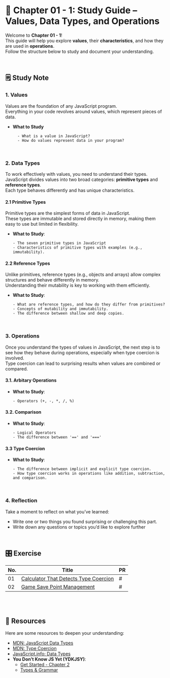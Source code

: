 # 🐚 Chapter 01 - 1: Study Guide – Values, Data Types, and Operations

Welcome to **Chapter 01 - 1**! <br/> This guide will help you explore **values**, their **characteristics**, and how they are used in **operations**. <br /> Follow the structure below to study and document your understanding.

<br />

## **🗒️ Study Note**
### **1. Values**

Values are the foundation of any JavaScript program. <br /> Everything in your code revolves around values, which represent pieces of data.

- **What to Study**
  ```
    - What is a value in JavaScript?  
    - How do values represent data in your program?
  ```

<br />

### **2. Data Types**

To work effectively with values, you need to understand their types. <br /> JavaScript divides values into two broad categories: **primitive types** and **reference types**. <br /> Each type behaves differently and has unique characteristics.

#### **2.1 Primitive Types**
Primitive types are the simplest forms of data in JavaScript. <br /> These types are immutable and stored directly in memory, making them easy to use but limited in flexibility.
- **What to Study**:
  ```  
  - The seven primitive types in JavaScript
  - Characteristics of primitive types with examples (e.g., immutability).  
  ```

#### **2.2 Reference Types**
Unlike primitives, reference types (e.g., objects and arrays) allow complex structures and behave differently in memory. 
<br /> 
Understanding their mutability is key to working with them efficiently.

- **What to Study**: 
  ``` 
  - What are reference types, and how do they differ from primitives?  
  - Concepts of mutability and immutability.  
  - The difference between shallow and deep copies.  
  ```

<br />

### **3. Operations**

Once you understand the types of values in JavaScript, the next step is to see how they behave during operations, especially when type coercion is involved. <br /> Type coercion can lead to surprising results when values are combined or compared.

#### **3.1. Arbitary Operations**
- **What to Study**: 
  ```
  - Operators (+, -, *, /, %)
  ```

#### **3.2. Comparison**
- **What to Study**: 
  ```
  - Logical Operators
  - The difference between '==' and '==='
  ```

#### **3.3 Type Coercion**
- **What to Study**: 
  ```
  - The difference between implicit and explicit type coercion.  
  - How type coercion works in operations like addition, subtraction, and comparison.  
  ```

<br />

### **4. Reflection**
Take a moment to reflect on what you’ve learned:
- Write one or two things you found surprising or challenging this part.  
- Write down any questions or topics you’d like to explore further

<br />

## **🎛️ Exercise**
| No.| Title | PR |
| -- | ----- | -- |
| 01 | [Calculator That Detects Type Coercion](https://github.com/navynj/JS-Dive-Study/blob/main/public/guideline/chap01/1_values/exercise01.md) | # |
| 02 | [Game Save Point Management](https://github.com/navynj/JS-Dive-Study/blob/main/public/guideline/chap01/1_values/exercise02.md)            | # |

<br />
<br />

## 🔗 Resources
Here are some resources to deepen your understanding:
- [MDN: JavaScript Data Types](https://developer.mozilla.org/en-US/docs/Web/JavaScript/Data_structures)  
- [MDN: Type Coercion](https://developer.mozilla.org/en-US/docs/Glossary/Type_coercion)  
- [JavaScript.info: Data Types](https://javascript.info/types)  
- **You Don’t Know JS Yet (YDKJSY)**:  
  - [Get Started - Chapter 2](https://github.com/getify/You-Dont-Know-JS/blob/2nd-ed/get-started/ch2.md)  
  - [Types & Grammar](https://github.com/getify/You-Dont-Know-JS/tree/2nd-ed/types-grammar)

